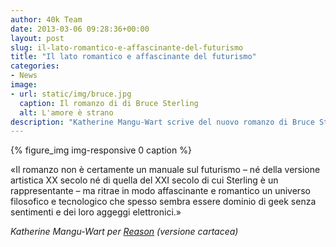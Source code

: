 ```yaml
---
author: 40k Team
date: 2013-03-06 09:28:36+00:00
layout: post
slug: il-lato-romantico-e-affascinante-del-futurismo
title: "Il lato romantico e affascinante del futurismo"
categories:
- News
image:
- url: static/img/bruce.jpg
  caption: Il romanzo di di Bruce Sterling
  alt: L'amore è strano
description: "Katherine Mangu-Wart scrive del nuovo romanzo di Bruce Sterling"
---
```

{% figure_img img-responsive 0 caption %}

«Il romanzo non è certamente un manuale sul futurismo – né della versione artistica XX secolo né di quella del XXI secolo di cui Sterling è un rappresentante – ma ritrae in modo affascinante e romantico un universo filosofico e tecnologico che spesso sembra essere dominio di geek senza sentimenti e dei loro aggeggi elettronici.»

_Katherine Mangu-Wart per [Reason](http://reason.com/) (versione cartacea)_


